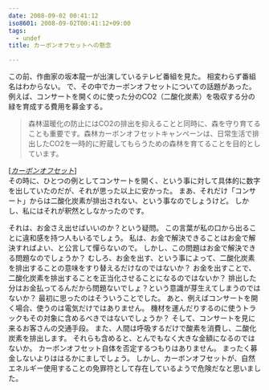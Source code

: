 ```yaml
---
date: 2008-09-02 00:41:12
iso8601: 2008-09-02T00:41:12+09:00
tags:
  - undef
title: カーボンオフセットへの懸念

---
```


この前、作曲家の坂本龍一が出演しているテレビ番組を見た。
相変わらず番組名はわからない。
で、その中でカーボンオフセットについての話題があった。
例えば、コンサートを開くのに使った分のCO2（二酸化炭素）を吸収する分の緑を育成する費用を募金する。
<blockquote cite="http://www.carbonoffset.jp/" title="カーボンオフセット" class="blockquote"><p>森林温暖化の防止にはCO2の排出を抑えることと同時に、森を守り育てることも重要です。森林カーボンオフセットキャンペーンは、日常生活で排出したCO2を一時的に貯蔵してもらうための森林を育てることを目的としています。</p></blockquote><div class="cite">[<cite><a href="http://www.sharo-m.com/">カーボンオフセット</a></cite>]</div>
その時に、ひとつの例としてコンサートを開く、という事に対して具体的に数字を出していたのだが、それが思った以上に安かった。
まあ、それだけ「コンサート」からは二酸化炭素が排出されない、という事なのでしょうけど。
しかし、私にはそれが釈然としなかったのです。


それは、お金さえ出せばいいのか？という疑問。
この言葉が私の口から出ることに違和感を持つ人もいるでしょう。
私は、お金で解決できることはお金で解決すればよい、と公言して憚らないので。
しかし、この問題はお金で解決できる問題なのでしょうか？
むしろ、お金を出す、という事によって、二酸化炭素を排出することの意味をすり替えるだけなのではないか？
お金を出すことで、二酸化炭素を排出することを正当化させることになるのではないか？
排出した分はお金払ってるんだから問題ないでしょ？という意識が芽生えてしまうのではないか？
最初に思ったのはそういうことでした。
あと、例えばコンサートを開く場合、使うのは電気だけではありません。
機材を運んだりするのに使うトラックもその対象に含めるべきではないでしょうか？
そして、コンサートを見に来るお客さんの交通手段。
また、人間は呼吸するだけで酸素を消費し、二酸化炭素を排出します。
それらも含めると、とんでもなく大きな金額になるのではないか。
カーボンオフセット自体を否定するつもりはありません。
まったく募金しないよりははるかにましでしょう。
しかし、カーボンオフセットが、自然エネルギー使用することの免罪符として存在しているようで危険だなと思いました。
    	